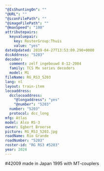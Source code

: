 ```yaml
---
"@IsShuntingOn": ""
"@URL": ""
"@iconFilePath": ""
"@imageFilePath": ""
"@maxSpeed": "100"
attributepairs:
  keyvaluepair:
    key: RosterGroup:Thuis
    value: "yes"
dateUpdated: 2019-04-27T13:53:09.290+0000
dccAddress: "5203"
decoder:
  comment: zelf ingebouwd 8-12-2004
  family: TCS Mx series decoders
  model: M1
fileName: RG_RS3_5203
lang: nl
layout: train-item
locoaddress:
  dcclocoaddress:
    "@longaddress": "yes"
    "@number": "5203"
  number: "5203"
  protocol: dcc_long
mfg: Atlas
model: Alco RS-3
owner: Egbert Broerse
picture: RG_RS3_5203.jpg
roadName: Rio Grande
roadNumber: "5203"
roster-id: "RG RS3 #5203"
year: 2024
---
```


#42009 made in Japan 1995 with MT-couplers
